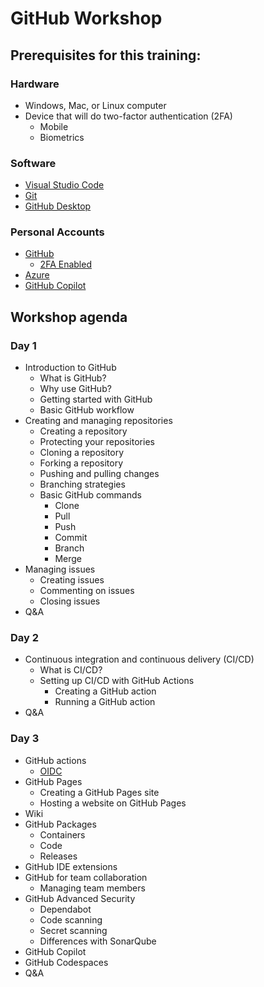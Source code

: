 # GitHub Workshop

## Prerequisites for this training:

### Hardware

- Windows, Mac, or Linux computer
- Device that will do two-factor authentication (2FA)
  - Mobile
  - Biometrics

### Software

- [Visual Studio Code](https://code.visualstudio.com)
- [Git](https://git-scm.com)
- [GitHub Desktop](https://desktop.github.com)

### Personal Accounts

- [GitHub](https://github.com/signup)
  - [2FA Enabled](https://docs.github.com/en/authentication/securing-your-account-with-two-factor-authentication-2fa/configuring-two-factor-authentication)
- [Azure](https://portal.azure.com)
- [GitHub Copilot](https://github.com/github-copilot/signup)

## Workshop agenda

### Day 1

- Introduction to GitHub
  - What is GitHub?
  - Why use GitHub?
  - Getting started with GitHub
  - Basic GitHub workflow
- Creating and managing repositories
  - Creating a repository
  - Protecting your repositories
  - Cloning a repository
  - Forking a repository
  - Pushing and pulling changes
  - Branching strategies
  - Basic GitHub commands
    - Clone
    - Pull
    - Push
    - Commit
    - Branch
    - Merge
- Managing issues
  - Creating issues
  - Commenting on issues
  - Closing issues
- Q&A

### Day 2

- Continuous integration and continuous delivery (CI/CD)
  - What is CI/CD?
  - Setting up CI/CD with GitHub Actions
    - Creating a GitHub action
    - Running a GitHub action
- Q&A

### Day 3

- GitHub actions
  - [OIDC](./oidc-commands.md)
- GitHub Pages
  - Creating a GitHub Pages site
  - Hosting a website on GitHub Pages
- Wiki
- GitHub Packages
  - Containers
  - Code
  - Releases
- GitHub IDE extensions
- GitHub for team collaboration
  - Managing team members
- GitHub Advanced Security
  - Dependabot
  - Code scanning
  - Secret scanning
  - Differences with SonarQube
- GitHub Copilot
- GitHub Codespaces
- Q&A
